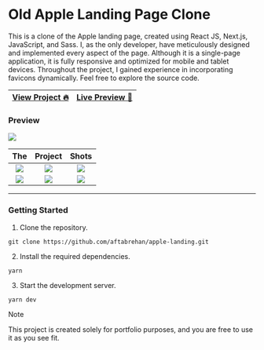 # Old Apple Landing Page Clone

This is a clone of the Apple landing page, created using React JS, Next.js, JavaScript, and Sass. I, as the only developer, have meticulously designed and implemented every aspect of the page. Although it is a single-page application, it is fully responsive and optimized for mobile and tablet devices. Throughout the project, I gained experience in incorporating favicons dynamically. Feel free to explore the source code.

| [View Project 🔥](https://aftabrehan.com/portfolio/old-apple-landing-page-clone) | [Live Preview 🚀](https://apple-landing.vercel.app) |
| -------------------------------------------------------------------------------- | --------------------------------------------------- |

### Preview

<div>
  <a href="https://aftabrehan.com/portfolio/old-apple-landing-page-clone">
    <img style="max-width:300px;" src="https://cdn.loom.com/sessions/thumbnails/8a91c66a19174384a050a3f0497e6b3d-with-play.gif">
  </a>
</div>

|                                                                                                            The                                                                                                            |                                                                                                          Project                                                                                                          |                                                                                                           Shots                                                                                                           |
| :-----------------------------------------------------------------------------------------------------------------------------------------------------------------------------------------------------------------------: | :-----------------------------------------------------------------------------------------------------------------------------------------------------------------------------------------------------------------------: | :-----------------------------------------------------------------------------------------------------------------------------------------------------------------------------------------------------------------------: |
| <div><a href="https://aftabrehan.com/portfolio/old-apple-landing-page-clone"><img style="max-width:220px;" src="https://aftabrehan.com/_next/image?url=%2F_next%2Fstatic%2Fmedia%2F1.20e50ad5.png&w=1920&q=75"></a></div> | <div><a href="https://aftabrehan.com/portfolio/old-apple-landing-page-clone"><img style="max-width:220px;" src="https://aftabrehan.com/_next/image?url=%2F_next%2Fstatic%2Fmedia%2F2.a851ee1f.png&w=1920&q=75"></a></div> | <div><a href="https://aftabrehan.com/portfolio/old-apple-landing-page-clone"><img style="max-width:220px;" src="https://aftabrehan.com/_next/image?url=%2F_next%2Fstatic%2Fmedia%2F3.b24429b4.png&w=1920&q=75"></a></div> |
| <div><a href="https://aftabrehan.com/portfolio/old-apple-landing-page-clone"><img style="max-width:220px;" src="https://aftabrehan.com/_next/image?url=%2F_next%2Fstatic%2Fmedia%2F4.f4db209f.png&w=1920&q=75"></a></div> | <div><a href="https://aftabrehan.com/portfolio/old-apple-landing-page-clone"><img style="max-width:220px;" src="https://aftabrehan.com/_next/image?url=%2F_next%2Fstatic%2Fmedia%2F5.fc9c3630.png&w=1920&q=75"></a></div> | <div><a href="https://aftabrehan.com/portfolio/old-apple-landing-page-clone"><img style="max-width:220px;" src="https://aftabrehan.com/_next/image?url=%2F_next%2Fstatic%2Fmedia%2F6.27ac5806.png&w=1920&q=75"></a></div> |

<hr />

### Getting Started

1. Clone the repository.

```
git clone https://github.com/aftabrehan/apple-landing.git
```

2. Install the required dependencies.

```
yarn
```

3. Start the development server.

```
yarn dev
```

> [!NOTE]
> This project is created solely for portfolio purposes, and you are free to use it as you see fit.
